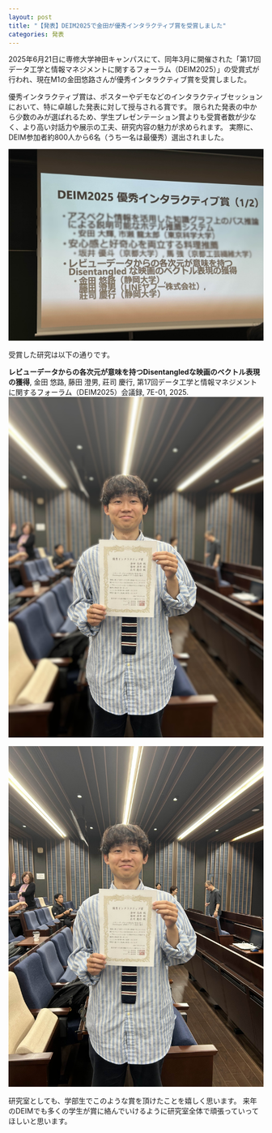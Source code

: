 ```yaml
---
layout: post
title: "【発表】DEIM2025で金田が優秀インタラクティブ賞を受賞しました"
categories: 発表
---
```

2025年6月21日に専修大学神田キャンパスにて、同年3月に開催された「第17回データ工学と情報マネジメントに関するフォーラム（DEIM2025）」の受賞式が行われ、現在M1の金田悠路さんが優秀インタラクティブ賞を受賞しました。


優秀インタラクティブ賞は、ポスターやデモなどのインタラクティブセッションにおいて、特に卓越した発表に対して授与される賞です。
限られた発表の中から少数のみが選ばれるため、学生プレゼンテーション賞よりも受賞者数が少なく、より高い対話力や展示の工夫、研究内容の魅力が求められます。
実際に、DEIM参加者約800人から6名（うち一名は最優秀）選出されました。

![インタラクティブ賞](/assets/img/posts/20250621/img1.jpg "インタラクティブ賞")


受賞した研究は以下の通りです。

**レビューデータからの各次元が意味を持つDisentangledな映画のベクトル表現の獲得**, 金田 悠路, 藤田 澄男, 莊司 慶行, 第17回データ工学と情報マネジメントに関するフォーラム（DEIM2025）会議録, 7E-01, 2025.
![インタラクティブ賞受賞](/assets/img/posts/20250621/img2.jpg "インタラクティブ賞受賞")


![金田](/assets/img/posts/20250621/kanada.jpg "満面の笑みの金田悠路さん")


研究室としても、学部生でこのような賞を頂けたことを嬉しく思います。
来年のDEIMでも多くの学生が賞に絡んでいけるように研究室全体で頑張っていってほしいと思います。
